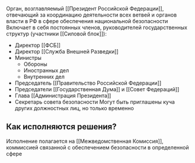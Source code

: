 Орган, возглавляемый [[Президент Российской Федерации]], отвечающий за координацию деятельности всех ветвей и органов власти в РФ в сфере обеспечения национальной безопасности
Включает в себя постоянных членов, руководителей государственных структур (участники [[Силовой блок]]):
- Директор [[ФСБ]]
- Директор [[Служба Внешней Разведки]]
- Министры
	- Обороны
	- Иностранных дел
	- Внутренних дел
- Председатель [[Правительство Российской Федерации]]
- Председатели [[Государственная Дума]] и [[Совет Федераций]]
- Глава [[Администрация Президента]]
- Секретарь совета безопасности
Могут быть приглашены куча других должностных лиц, но только временно
## Как исполняются решения?
Исполнение полагается на [[Межведомственная Комиссия]], коммиссией связанной с обеспечением безопасности в определенной сфере